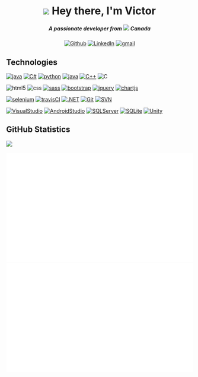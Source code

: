 <h1 align="center" > <img target="_blank" src="https://emojis.slackmojis.com/emojis/images/1600706728/10521/meow_code.gif?1600706728" width="30"/> Hey there, I'm Victor</h1>
<h5 align="center">A passionate developer from  <img target="_blank" src="https://image.flaticon.com/icons/png/512/2484/2484225.png" width="15"> Canada</h5>
<p align="center">
<a href="https://github.com/Proxieds" target="_blank"><img alt="Github" src="https://img.shields.io/badge/GitHub-%2312100E.svg?&style=for-the-badge&logo=Github&logoColor=white" /></a>
<a href="https://www.linkedin.com/in/LieuVictor" target="_blank"><img alt="LinkedIn" src="https://img.shields.io/badge/linkedin-%230077B5.svg?&style=for-the-badge&logo=linkedin&logoColor=white" /><a>
<a href="mailto:victor1@ualberta.ca"><img alt="gmail" src="https://img.shields.io/badge/Mail-D14836?style=for-the-badge&logo=gmail&logoColor=white" /></a>
</p>

## Technologies
<!--- Languages --->
<a href="https://www.javascript.com/" target="_blank"><img alt="java" src="https://img.shields.io/badge/JavaScript-F7DF1E?style=for-the-badge&logo=javascript&logoColor=black" /></a> <a href="https://dotnet.microsoft.com/learn/csharp" target="_blank"><img alt="C#" src="https://img.shields.io/badge/C%23-239120?style=for-the-badge&logo=c-sharp&logoColor=white" /></a> <a href="https://www.python.org/" target="_blank"><img alt="python" src="https://img.shields.io/badge/Python-3776AB?style=for-the-badge&logo=python&logoColor=white" /></a> <a href="https://www.java.com/en/" target="_blank"><img alt="java" src="https://img.shields.io/badge/Java-ED8B00?style=for-the-badge&logo=java&logoColor=white" /></a> <a href="https://isocpp.org/" target="_blank"><img alt="C++" src="https://img.shields.io/badge/C%2B%2B-00599C?style=for-the-badge&logo=c%2B%2B&logoColor=white" /></a> <a target="_blank"><img alt="C" src="https://img.shields.io/badge/C-00599C?style=for-the-badge&logo=c&logoColor=white" /></a> 

<!--- Web Development  --->
<a target="_blank"><img alt="html5" src="https://img.shields.io/badge/HTML5-E34F26?style=for-the-badge&logo=html5&logoColor=white" /></a> <a target="_blank"><img alt="css" src="https://img.shields.io/badge/CSS3-1572B6?style=for-the-badge&logo=css3&logoColor=white"/></a> <a href="https://sass-lang.com/" target="_blank"><img alt="sass" src="https://img.shields.io/badge/Sass-CC6699?style=for-the-badge&logo=sass&logoColor=white" /></a> <a href="https://getbootstrap.com/" target="_blank"><img alt="bootstrap" src="https://img.shields.io/badge/Bootstrap-563D7C?style=for-the-badge&logo=bootstrap&logoColor=white" /></a> <a href="https://jquery.com/" target="_blank"><img alt="jquery" src="https://img.shields.io/badge/jQuery-0769AD?style=for-the-badge&logo=jquery&logoColor=white" /></a> <a href="https://www.chartjs.org/" target="_blank"><img alt="chartjs" src="https://img.shields.io/badge/Chart.js-FF6384?style=for-the-badge&logo=chartdotjs&logoColor=white" /></a>

<!--- Frameworks --->
<a href="https://www.selenium.dev/" target="_blank"><img alt="selenium" src="https://img.shields.io/badge/Selenium-43B02A?style=for-the-badge&logo=Selenium&logoColor=white" /></a> <a href="https://travis-ci.org/" target="_blank"><img alt="travisCI" src="https://img.shields.io/badge/travis_CI-3EAAAF?style=for-the-badge&logo=travisci&logoColor=white" /></a> <a href="https://dotnet.microsoft.com/" target="_blank"><img alt=".NET" src="https://img.shields.io/badge/.NET_Framework-512BD4?style=for-the-badge&logo=dotnet&logoColor=white" /></a> <a href="https://git-scm.com/" target="_blank"><img alt="Git" src="https://img.shields.io/badge/Git-F05032?style=for-the-badge&logo=git&logoColor=white" /></a> <a href="https://subversion.apache.org/" target="_blank"><img alt="SVN" src="https://img.shields.io/badge/SVN-809CC9?style=for-the-badge&logo=subversion&logoColor=white" /></a>

<!--- Tools --->
<a href="https://visualstudio.microsoft.com/" target="_blank"><img alt="VisualStudio" src="https://img.shields.io/badge/Visual_Studio-5C2D91?style=for-the-badge&logo=visual%20studio&logoColor=white" /></a> <a href="https://developer.android.com/studio" target="_blank"><img alt="AndroidStudio" src="https://img.shields.io/badge/Android_Studio-3DDC84?style=for-the-badge&logo=android-studio&logoColor=white" /></a> <a href="https://www.microsoft.com/en-ca/sql-server/sql-server-2019" target="_blank"><img alt="SQLServer" src="https://img.shields.io/badge/SQL_Server-CC2927?style=for-the-badge&logo=microsoft-sql-server&logoColor=white" /></a> <a href="https://www.sqlite.org/index.html" target="_blank"><img alt="SQLite" src="https://img.shields.io/badge/SQLite-07405E?style=for-the-badge&logo=sqlite&logoColor=white" /></a> <a href="https://unity.com/" target="_blank"><img alt="Unity" src="https://img.shields.io/badge/Unity-100000?style=for-the-badge&logo=unity&logoColor=white" /></a>

## GitHub Statistics
<img src="https://bad-apple-github-readme.vercel.app/api?show_bg=1&username=Proxieds"/>

![](https://raw.githubusercontent.com/Proxieds/github-stats-transparent/output/generated/overview.svg)
![](https://raw.githubusercontent.com/Proxieds/github-stats-transparent/output/generated/languages.svg)
